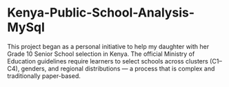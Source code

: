 # Kenya-Public-School-Analysis-MySql
This project began as a personal initiative to help my daughter with her Grade 10 Senior School selection in Kenya. The official Ministry of Education guidelines require learners to select schools across clusters (C1–C4), genders, and regional distributions — a process that is complex and traditionally paper-based.
